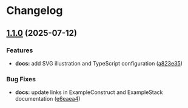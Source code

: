 # Changelog

## [1.1.0](https://github.com/sds9/mono/compare/docs-v1.0.0...docs-v1.1.0) (2025-07-12)


### Features

* **docs:** add SVG illustration and TypeScript configuration ([a823e35](https://github.com/sds9/mono/commit/a823e35bf0528cb9eda0ee52e6615fac35695fc5))


### Bug Fixes

* **docs:** update links in ExampleConstruct and ExampleStack documentation ([e6eaea4](https://github.com/sds9/mono/commit/e6eaea43d97cdba120fc0bb42b34a0388b596ef4))
